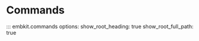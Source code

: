 # Commands
::: embkit.commands
    options:
      show_root_heading: true
      show_root_full_path: true